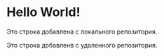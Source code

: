 # Hello World!

Это строка добавлена с локального репозитория.

Это строка добавленв с удаленного репозитория.

